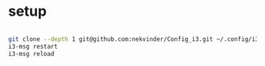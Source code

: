 # setup

```bash

git clone --depth 1 git@github.com:nekvinder/Config_i3.git ~/.config/i3
i3-msg restart
i3-msg reload

```

